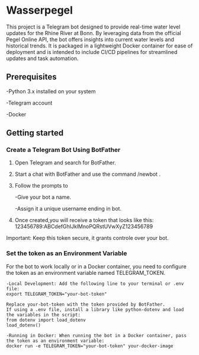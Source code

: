 # Wasserpegel
This project is a Telegram bot designed to provide real-time water level updates for the Rhine River at Bonn. By leveraging data from the official Pegel Online API, the bot offers insights into current water levels and historical trends. It is packaged in a lightweight Docker container for ease of deployment and is intended to include CI/CD pipelines for streamlined updates and task automation.

## Prerequisites
-Python 3.x installed on your system

-Telegram account

-Docker

## Getting started

### Create a Telegram Bot Using BotFather

1. Open Telegram and search for BotFather.
2. Start a chat with BotFather and use the command /newbot .
3. Follow the prompts to
   
     -Give your bot a name.
  
     -Assign it a unique username ending in bot.
  
5. Once created,you will receive a token that looks like this: 123456789:ABCdefGhIJklMnoPQRstUVwXyZ123456789

Important: Keep this token secure, it grants controle over your bot.

### Set the token as an Environment Variable

For the bot to work locally or in a Docker container, you need to configure the token as an environment variable named TELEGRAM_TOKEN.

    -Local Development: Add the following line to your terminal or .env file:
    export TELEGRAM_TOKEN="your-bot-token"

    Replace your-bot-token with the token provided by BotFather.
    If using a .env file, install a library like python-dotenv and load the variables in the script:
    from dotenv import load_dotenv
    load_dotenv()

    -Running in Docker: When running the bot in a Docker container, pass the token as an environment variable:
    docker run -e TELEGRAM_TOKEN="your-bot-token" your-docker-image

